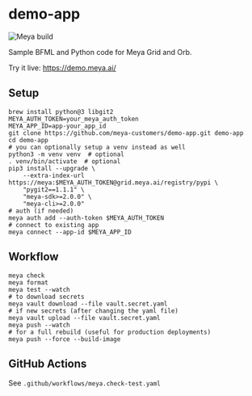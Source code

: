 # demo-app

![Meya build](https://github.com/meya-customers/demo-app/workflows/Meya%20build/badge.svg)

Sample BFML and Python code for Meya Grid and Orb.

Try it live: https://demo.meya.ai/

## Setup

```shell script
brew install python@3 libgit2
MEYA_AUTH_TOKEN=your_meya_auth_token
MEYA_APP_ID=app-your_app_id
git clone https://github.com/meya-customers/demo-app.git demo-app
cd demo-app
# you can optionally setup a venv instead as well
python3 -m venv venv  # optional
. venv/bin/activate  # optional
pip3 install --upgrade \
    --extra-index-url https://meya:$MEYA_AUTH_TOKEN@grid.meya.ai/registry/pypi \
    "pygit2==1.1.1" \
    "meya-sdk>=2.0.0" \
    "meya-cli>=2.0.0"
# auth (if needed)
meya auth add --auth-token $MEYA_AUTH_TOKEN
# connect to existing app
meya connect --app-id $MEYA_APP_ID
```

## Workflow
```shell script 
meya check
meya format
meya test --watch
# to download secrets
meya vault download --file vault.secret.yaml
# if new secrets (after changing the yaml file)
meya vault upload --file vault.secret.yaml
meya push --watch
# for a full rebuild (useful for production deployments)
meya push --force --build-image
```

## GitHub Actions
See `.github/workflows/meya.check-test.yaml`
